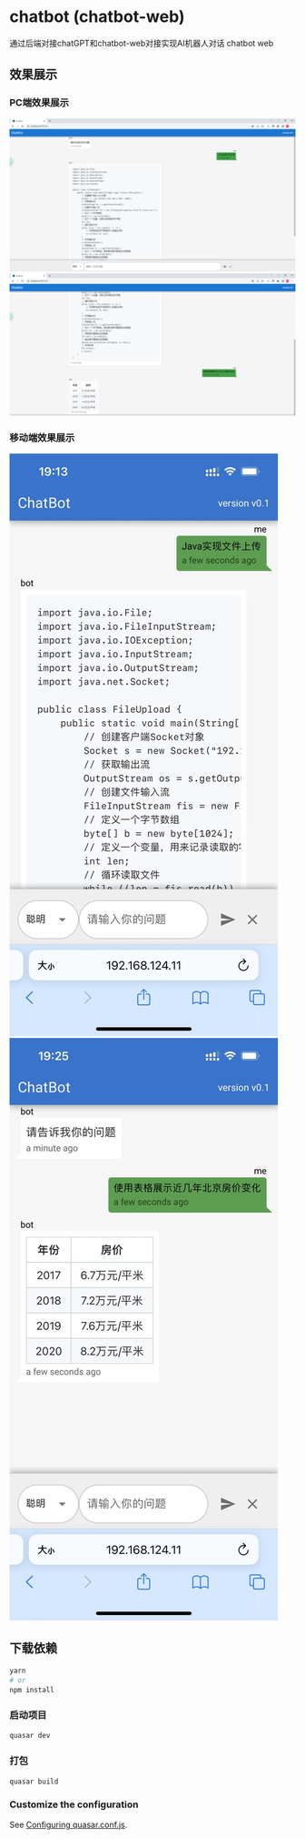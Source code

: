 # chatbot (chatbot-web)
通过后端对接chatGPT和chatbot-web对接实现AI机器人对话
chatbot web 

## 效果展示
### PC端效果展示
![](https://raw.githubusercontent.com/DaiShuaishuai/pic/main/picgo/pc1.jpg)
![](https://raw.githubusercontent.com/DaiShuaishuai/pic/main/picgo/pc2.jpg)
### 移动端效果展示
![](https://raw.githubusercontent.com/DaiShuaishuai/pic/main/picgo/yd1.jpg)
![](https://raw.githubusercontent.com/DaiShuaishuai/pic/main/picgo/yd2.jpg)

## 下载依赖
```bash
yarn
# or
npm install
```

### 启动项目
```bash
quasar dev
```

### 打包
```bash
quasar build
```

### Customize the configuration
See [Configuring quasar.conf.js](https://v1.quasar.dev/quasar-cli/quasar-conf-js).
